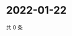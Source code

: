 # 2022-01-22

共 0 条

<!-- BEGIN WEIBO -->
<!-- 最后更新时间 Sat Jan 22 2022 05:00:54 GMT+0800 (China Standard Time) -->

<!-- END WEIBO -->
